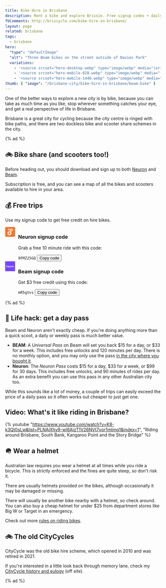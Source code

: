 ```yaml
---
title: Bike Hire in Brisbane
description: Rent a bike and explore Brissie. Free signup codes + daily, weekly or monthly passes.
fbComments: http://briscycle.com/bike-hire-in-brisbane/
layout: page
related: brisbane
tags:
  - brisbane
hero:
  "type": "defaultImage"
  "alt": "Three Beam bikes on the street outside of Davies Park"
  variations:
    - '<source srcset="hero-desktop.webp" type="image/webp" media="(orientation: landscape)" width="3353" height="897" />'
    - '<source srcset="hero-mobile-828.webp" type="image/webp" media="(max-width: 414px)" width=1440 height=1084 />'
    - '<source srcset="hero-mobile-1440.webp" type="image/webp" media="(min-width: 415px)" width=1440 height=1084 />'
thumb: { "image": "/brisbane-city/bike-hire-in-brisbane/beam-bike" }
---
```


One of the better ways to explore a new city is by bike, because you can take as much time as you like, stop wherever something catches your eye, and get a real perspective of life in Brisbane.

Brisbane is a great city for cycling because the city centre is ringed with bike paths, and there are two dockless bike and scooter share schemes in the city.

{% ad %}

## 🚲 Bike share (and scooters too!)

Before heading out, you should download and sign up to both [Neuron](https://www.rideneuron.com/) and [Beam](https://www.ridebeam.com/).

Subscription is free, and you can see a map of all the bikes and scooters available to hire in your area.

## 💰 Free trips

Use my signup code to get free credit on hire bikes.

<div class="cards">
  <div class="card__link" >
    <div class="card__content" style="display:flex;">
      <div style="margin-right:10px;">
        <img src="neuron.webp" role="presentation" width=32 height=32 />
      </div>
      <div>
        <h3> Neuron signup code</h3>
        <p>Grab a free 10 minute ride with this code:</p>
        <aside class="copy-code">
          <code id="neuron-code" class="copy-code__text">9FMZ25GQ</code>
          <button class="copy-code__button" data-clipboard-target="#neuron-code">
          Copy code
          </button>
        </aside>
      </div>
    </div>
  </div>
  <div class="card__link">
    <div class="card__content" style="display:flex">
      <div style="margin-right:10px;"><img src="beam.webp" role="presentation" width=32 height=32 />
      </div>
      <div>
        <h3>Beam signup code</h3>
        <p>Get $3 free credit using this code:</p>
        <aside class="copy-code">
          <code id="beam-code" data-owner="ash" class="copy-code__text">mR5gVvs</code>
          <!-- code id="beam-code" data-owner="tae" class="copy-code__text">Az3rHAN</code -->
          <button class="copy-code__button" data-clipboard-target="#beam-code">
          Copy code
          </button>
        </aside>
      </div>
    </div>
  </div>
</div>

{% ad %}

## 🤑 Life hack: get a day pass

Beam and Neuron aren't exactly cheap. If you're doing anything more than a quick scoot, a daily or weekly pass is much better value.

- **BEAM**: A _Universal Pass_ on Beam will set you back $15 for a day, or $33 for a week. This includes free unlocks and 120 minutes per day. There is no monthly option, and you may only use the pass [in the city where you bought it](https://support.ridebeam.com/en/articles/6795893-am-i-able-to-use-my-pass-in-other-cities).
- **Neuron**: The _Neuron Pass_ costs $15 for a day, $33 for a week, or $99 for 30 days. This includes free unlocks, and 90 minutes of rides per day. As an extra benefit you can use this pass in any other Australian city too.

While this sounds like a lot of money, a couple of trips can easily exceed the price of a daily pass so it often works out cheaper to just get one.

## Video: What's it like riding in Brisbane?

{% youtube "https://www.youtube.com/watch?v=K8-k3Qt0sLw&list=PLNAiXhy9-wI6AizT1V26NVt7vpr1mtmq1&index=1", "Riding around Brisbane, South Bank, Kangaroo Point and the Story Bridge" %}

## 🪖 Wear a helmet

Australian law requires you wear a helmet at all times while you ride a bicycle. This is strictly enforced and the fines are quite steep, so don't risk it.

There are usually helmets provided on the bikes, although occasionally it may be damaged or missing.

There will usually be another bike nearby with a helmet, so check around. You can also buy a cheap helmet for under $25 from department stores like Big W or Target in an emergency.

Check out more [rules on riding bikes](/bicycle-regulation).

## 🚲 The old CityCycles

CityCycle was the old bike hire scheme, which opened in 2010 and was retired in 2021.

If you're interested in a little look back through memory lane, check my [CityCycle history and eulogy](https://ash.ms/2022/01/30/brisbane-citycycle/) (off site).

{% ad %}

